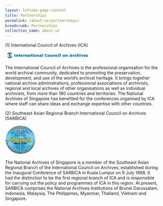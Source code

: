 ```yaml
---
layout: leftnav-page-content
title: Partnerships
permalink: /about-us/partnerships/
breadcrumb: Partnerships
collection_name: about-us
---
```


(1)    International Council of Archives (ICA)

<img src="/images/ica.gif" alt="International Council on Archives" style="width:280px;" />

The International Council of Archives is the professional organisation for the world archival community, dedicated to promoting the preservation, development, and use of the world’s archival heritage. It brings together national archive administrations, professional associations of archivists, regional and local archives of other organisations as well as individual archivists, from more than 180 countries and territories. The National Archives of Singapore has benefited for the conferences organised by ICA where staff can share ideas and exchange expertise with other countries.

(2)    Southeast Asian Regional Branch International Council on Archives (SARBICA)

<img src="/images/sarbica.jpg" alt="Sarbica" style="width:100px;" />

The National Archives of Singapore is a member of the Southeast Asian Regional Branch of the International Council on Archives, established during the Inaugural Conference of SARBICA in Kuala Lumpur on 9 July 1968. It had the distinction to be the first regional branch of ICA and is responsible for carrying out the policy and programmes of ICA in this region. At present, SARBICA comprises the National Archives Institutions of Brunei Darussalam, Indonesia, Malaysia, The Philippines, Myanmar, Thailand, Vietnam and Singapore.
